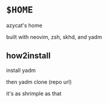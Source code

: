 # `$HOME`
azycat's home

built with neovim, zsh, skhd, and yadm

##  how2install

install yadm

then yadm clone (repo url)

it's as shrimple as that
